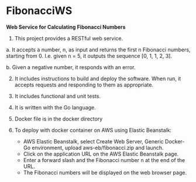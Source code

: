# FibonacciWS
**Web Service for Calculating Fibonacci Numbers**

1. This project provides a RESTful web service.

  a. It accepts a number, n, as input and returns the first n Fibonacci numbers, starting from 0. I.e. given n  = 5, it outputs the sequence [0, 1, 1, 2, 3].

  b. Given a negative number, it responds with an error.

2. It includes instructions to build and deploy the software. When run, it accepts requests and responding to them as appropriate.

3. It includes functional and unit tests.

4. It is written with the Go language.

5. Docker file is in the docker directory

6. To deploy with docker container on AWS using Elastic Beanstalk:
   - AWS Elastic Beanstalk, select Create Web Server, Generic Docker-Go environment, upload aws-eb/fibonacci.zip and launch. 
   - Click on the application URL on the AWS Elastic Beanstalk page.
   - Enter a forward slash and the Fibonacci number n at the end of the URL.
   - The Fibonacci numbers will be displayed on the web browser page.
